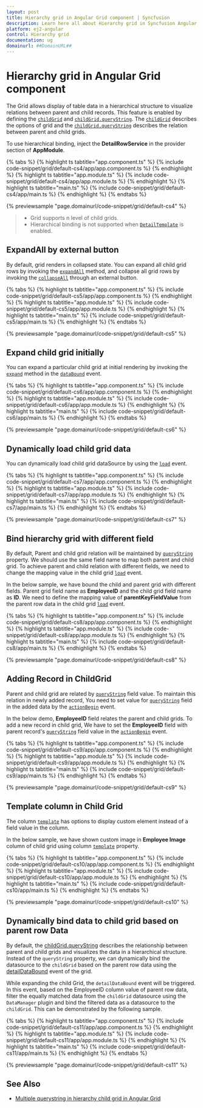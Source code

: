 ```yaml
---
layout: post
title: Hierarchy grid in Angular Grid component | Syncfusion
description: Learn here all about Hierarchy grid in Syncfusion Angular Grid component of Syncfusion Essential JS 2 and more.
platform: ej2-angular
control: Hierarchy grid 
documentation: ug
domainurl: ##DomainURL##
---
```


# Hierarchy grid in Angular Grid component

The Grid allows display of table data in a hierarchical structure to visualize relations between parent and child records.
This feature is enabled by defining the [`childGrid`](https://ej2.syncfusion.com/angular/documentation/api/grid/#childgrid) and [`childGrid.queryString`](https://ej2.syncfusion.com/angular/documentation/api/grid/#querystring).
The [`childGrid`](https://ej2.syncfusion.com/angular/documentation/api/grid/#childgrid) describes the options of grid and the [`childGrid.queryString`](https://ej2.syncfusion.com/angular/documentation/api/grid/#querystring) describes the relation between parent and child grids.

To use hierarchical binding, inject the **DetailRowService** in the provider section of **AppModule**.

{% tabs %}
{% highlight ts tabtitle="app.component.ts" %}
{% include code-snippet/grid/default-cs4/app/app.component.ts %}
{% endhighlight %}
{% highlight ts tabtitle="app.module.ts" %}
{% include code-snippet/grid/default-cs4/app/app.module.ts %}
{% endhighlight %}
{% highlight ts tabtitle="main.ts" %}
{% include code-snippet/grid/default-cs4/app/main.ts %}
{% endhighlight %}
{% endtabs %}
  
{% previewsample "page.domainurl/code-snippet/grid/default-cs4" %}
> * Grid supports n level of child grids.
> * Hierarchical binding is not supported when [`DetailTemplate`](https://ej2.syncfusion.com/angular/documentation/api/grid/#detailtemplate) is enabled.

## ExpandAll by external button

By default, grid renders in collapsed state.
You can expand all child grid rows by invoking the [`expandAll`](https://ej2.syncfusion.com/angular/documentation/api/grid/detailRow/#expandall) method, and collapse all grid rows by invoking the [`collapseAll`](https://ej2.syncfusion.com/angular/documentation/api/grid/detailRow/#collapseall) through an external button.

{% tabs %}
{% highlight ts tabtitle="app.component.ts" %}
{% include code-snippet/grid/default-cs5/app/app.component.ts %}
{% endhighlight %}
{% highlight ts tabtitle="app.module.ts" %}
{% include code-snippet/grid/default-cs5/app/app.module.ts %}
{% endhighlight %}
{% highlight ts tabtitle="main.ts" %}
{% include code-snippet/grid/default-cs5/app/main.ts %}
{% endhighlight %}
{% endtabs %}
  
{% previewsample "page.domainurl/code-snippet/grid/default-cs5" %}

## Expand child grid initially

You can expand a particular child grid at initial rendering by invoking the [`expand`](https://ej2.syncfusion.com/angular/documentation/api/grid/detailRow/#expand) method in the [`dataBound`](https://ej2.syncfusion.com/angular/documentation/api/grid/#databound) event.

{% tabs %}
{% highlight ts tabtitle="app.component.ts" %}
{% include code-snippet/grid/default-cs6/app/app.component.ts %}
{% endhighlight %}
{% highlight ts tabtitle="app.module.ts" %}
{% include code-snippet/grid/default-cs6/app/app.module.ts %}
{% endhighlight %}
{% highlight ts tabtitle="main.ts" %}
{% include code-snippet/grid/default-cs6/app/main.ts %}
{% endhighlight %}
{% endtabs %}
  
{% previewsample "page.domainurl/code-snippet/grid/default-cs6" %}

## Dynamically load child grid data

You can dynamically load child grid dataSource by using the [`load`](https://ej2.syncfusion.com/angular/documentation/api/grid/#load)  event.

{% tabs %}
{% highlight ts tabtitle="app.component.ts" %}
{% include code-snippet/grid/default-cs7/app/app.component.ts %}
{% endhighlight %}
{% highlight ts tabtitle="app.module.ts" %}
{% include code-snippet/grid/default-cs7/app/app.module.ts %}
{% endhighlight %}
{% highlight ts tabtitle="main.ts" %}
{% include code-snippet/grid/default-cs7/app/main.ts %}
{% endhighlight %}
{% endtabs %}
  
{% previewsample "page.domainurl/code-snippet/grid/default-cs7" %}

## Bind hierarchy grid with different field

By default, Parent and child grid relation will be maintained by [`queryString`](https://ej2.syncfusion.com/angular/documentation/api/grid/#querystring) property. We should use the same field name to map both parent and child grid. To achieve parent and child relation with different fields, we need to change the mapping value in the child grid [`load`](https://ej2.syncfusion.com/angular/documentation/api/grid/#load) event.

In the below sample, we have bound the child and parent grid with different fields. Parent grid field name as **EmployeeID** and the child grid field name as **ID**. We need to define the mapping value of **parentKeyFieldValue** from the parent row data in the child grid [`load`](https://ej2.syncfusion.com/angular/documentation/api/grid/#load) event.

{% tabs %}
{% highlight ts tabtitle="app.component.ts" %}
{% include code-snippet/grid/default-cs8/app/app.component.ts %}
{% endhighlight %}
{% highlight ts tabtitle="app.module.ts" %}
{% include code-snippet/grid/default-cs8/app/app.module.ts %}
{% endhighlight %}
{% highlight ts tabtitle="main.ts" %}
{% include code-snippet/grid/default-cs8/app/main.ts %}
{% endhighlight %}
{% endtabs %}
  
{% previewsample "page.domainurl/code-snippet/grid/default-cs8" %}

## Adding Record in ChildGrid

Parent and child grid are related by [`queryString`](https://ej2.syncfusion.com/angular/documentation/api/grid/#querystring) field value.
To maintain this relation in newly added record, You need to set value for [`queryString`](https://ej2.syncfusion.com/angular/documentation/api/grid/#querystring) field in the added data by the [`actionBegin`](https://ej2.syncfusion.com/angular/documentation/api/grid/#actionbegin) event.

In the below demo, **EmployeeID** field relates the parent and child grids. To add a new record in child grid, We have to set the **EmployeeID** field with parent record's [`queryString`](https://ej2.syncfusion.com/angular/documentation/api/grid/#querystring) field value in the [`actionBegin`](https://ej2.syncfusion.com/angular/documentation/api/grid/#actionbegin) event.

{% tabs %}
{% highlight ts tabtitle="app.component.ts" %}
{% include code-snippet/grid/default-cs9/app/app.component.ts %}
{% endhighlight %}
{% highlight ts tabtitle="app.module.ts" %}
{% include code-snippet/grid/default-cs9/app/app.module.ts %}
{% endhighlight %}
{% highlight ts tabtitle="main.ts" %}
{% include code-snippet/grid/default-cs9/app/main.ts %}
{% endhighlight %}
{% endtabs %}
  
{% previewsample "page.domainurl/code-snippet/grid/default-cs9" %}

## Template column in Child Grid

The column [`template`](https://ej2.syncfusion.com/angular/documentation/api/grid/column/#template) has options to display custom element instead of a field value in the column.

In the below sample, we have shown custom image in **Employee Image** column of child grid using column [`template`](https://ej2.syncfusion.com/angular/documentation/api/grid/column/#template) property.

{% tabs %}
{% highlight ts tabtitle="app.component.ts" %}
{% include code-snippet/grid/default-cs10/app/app.component.ts %}
{% endhighlight %}
{% highlight ts tabtitle="app.module.ts" %}
{% include code-snippet/grid/default-cs10/app/app.module.ts %}
{% endhighlight %}
{% highlight ts tabtitle="main.ts" %}
{% include code-snippet/grid/default-cs10/app/main.ts %}
{% endhighlight %}
{% endtabs %}
  
{% previewsample "page.domainurl/code-snippet/grid/default-cs10" %}

## Dynamically bind data to child grid based on parent row Data

By default, the [childGrid.queryString](https://ej2.syncfusion.com/angular/documentation/api/grid/#querystring) describes the relationship between parent and child grids and visualizes the data in a hierarchical structure. Instead of the `queryString` property, we can dynamically bind the datasource to the `childGrid` based on the parent row data using the [detailDataBound](https://ej2.syncfusion.com/angular/documentation/api/grid/#detaildatabound) event of the grid.

While expanding the child Grid, the `detailDataBound` event will be triggered. In this event, based on the EmployeeID column value of parent row data, filter the equally matched data from the `childGrid` datasource using the `DataManager` plugin and bind the filtered data as a datasource to the `childGrid`. This can be demonstrated by the following sample.

{% tabs %}
{% highlight ts tabtitle="app.component.ts" %}
{% include code-snippet/grid/default-cs11/app/app.component.ts %}
{% endhighlight %}
{% highlight ts tabtitle="app.module.ts" %}
{% include code-snippet/grid/default-cs11/app/app.module.ts %}
{% endhighlight %}
{% highlight ts tabtitle="main.ts" %}
{% include code-snippet/grid/default-cs11/app/main.ts %}
{% endhighlight %}
{% endtabs %}
  
{% previewsample "page.domainurl/code-snippet/grid/default-cs11" %}

## See Also

* [Multiple querystring in hierarchy child grid in Angular Grid](https://www.syncfusion.com/forums/165124/multiple-querystring-in-hierarchy-child-grid-in-angular-grid)